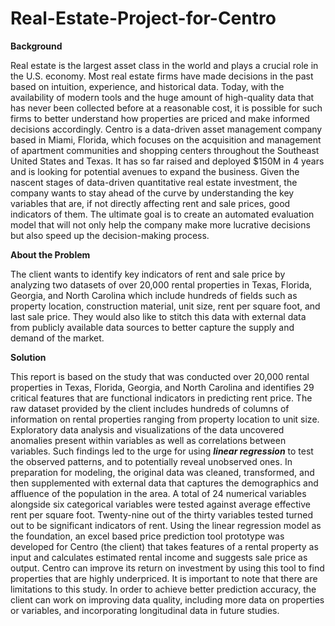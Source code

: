 # Real-Estate-Project-for-Centro

**Background**

Real estate is the largest asset class in the world and plays a crucial role in the U.S. economy. Most
real estate firms have made decisions in the past based on intuition, experience, and historical data.
Today, with the availability of modern tools and the huge amount of high-quality data that has never
been collected before at a reasonable cost, it is possible for such firms to better understand how
properties are priced and make informed decisions accordingly.
Centro is a data-driven asset management company based in Miami, Florida, which focuses on the
acquisition and management of apartment communities and shopping centers throughout the
Southeast United States and Texas. It has so far raised and deployed $150M in 4 years and is looking
for potential avenues to expand the business. Given the nascent stages of data-driven quantitative real
estate investment, the company wants to stay ahead of the curve by understanding the key variables
that are, if not directly affecting rent and sale prices, good indicators of them. The ultimate goal is to
create an automated evaluation model that will not only help the company make more lucrative
decisions but also speed up the decision-making process.

**About the Problem**

The client wants to identify key indicators of rent and sale price by analyzing two datasets of over
20,000 rental properties in Texas, Florida, Georgia, and North Carolina which include hundreds of
fields such as property location, construction material, unit size, rent per square foot, and last sale
price. They would also like to stitch this data with external data from publicly available data sources
to better capture the supply and demand of the market.

**Solution**

This report is based on the study that was conducted over 20,000 rental properties in Texas, Florida,
Georgia, and North Carolina and identifies 29 critical features that are functional indicators in
predicting rent price. The raw dataset provided by the client includes hundreds of columns of information on rental
properties ranging from property location to unit size. Exploratory data analysis and visualizations of
the data uncovered anomalies present within variables as well as correlations between variables. Such
findings led to the urge for using _**linear regression**_ to test the observed patterns, and to potentially
reveal unobserved ones.
In preparation for modeling, the original data was cleaned, transformed, and then supplemented with
external data that captures the demographics and affluence of the population in the area. A total of 24
numerical variables alongside six categorical variables were tested against average effective rent per
square foot. Twenty-nine out of the thirty variables tested turned out to be significant indicators of
rent.
Using the linear regression model as the foundation, an excel based price prediction tool prototype
was developed for Centro (the client) that takes features of a rental property as input and calculates
estimated rental income and suggests sale price as output. Centro can improve its return on investment
by using this tool to find properties that are highly underpriced.
It is important to note that there are limitations to this study. In order to achieve better prediction
accuracy, the client can work on improving data quality, including more data on properties or
variables, and incorporating longitudinal data in future studies.
